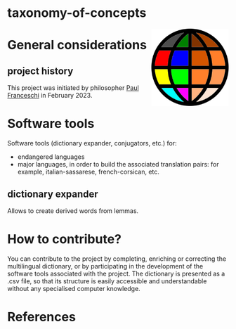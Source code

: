 # taxonomy-of-concepts

<img align="right" width="35%" src="https://github.com/pilinu/okchakko-project/blob/main/logo/okchakko-project-logo.png">

# General considerations

## project history
This project was initiated by philosopher [Paul Franceschi](www.paulfranceschi.com) in February 2023.

# Software tools
Software tools (dictionary expander, conjugators, etc.) for:
- endangered languages
- major languages, in order to build the associated translation pairs: for example, italian-sassarese, french-corsican, etc.

## dictionary expander
Allows to create derived words from lemmas.

# How to contribute?
You can contribute to the project by completing, enriching or correcting the multilingual dictionary, or by participating in the development of the software tools associated with the project. The dictionary is presented as a .csv file, so that its structure is easily accessible and understandable without any specialised computer knowledge.

# References

